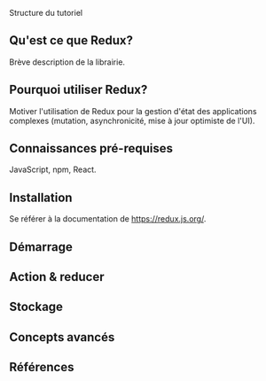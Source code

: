 Structure du tutoriel

## Qu'est ce que Redux?
Brève description de la librairie.

## Pourquoi utiliser Redux?
Motiver l'utilisation de Redux pour la gestion d'état des applications complexes (mutation, asynchronicité, mise à jour optimiste de l'UI).

## Connaissances pré-requises
JavaScript, npm, React.

## Installation
Se référer à la documentation de https://redux.js.org/.

## Démarrage

## Action & reducer

## Stockage

## Concepts avancés

## Références
